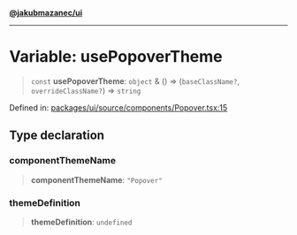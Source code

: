 [**@jakubmazanec/ui**](../README.md)

---

# Variable: usePopoverTheme

> `const` **usePopoverTheme**: `object` & () => (`baseClassName?`, `overrideClassName?`) => `string`

Defined in:
[packages/ui/source/components/Popover.tsx:15](https://github.com/jakubmazanec/tools/blob/a1a5edf56256b0aa4e209cc73bc7a07f5d7fc236/packages/ui/source/components/Popover.tsx#L15)

## Type declaration

### componentThemeName

> **componentThemeName**: `"Popover"`

### themeDefinition

> **themeDefinition**: `undefined`
